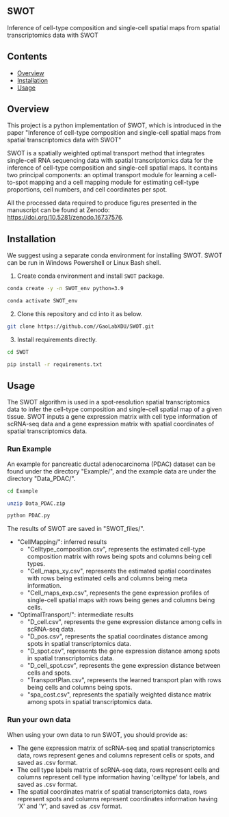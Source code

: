 ## SWOT
Inference of cell-type composition and single-cell spatial maps from spatial transcriptomics data with SWOT


## Contents

- [Overview](#overview)
- [Installation](#installation)
- [Usage](#usage)



## Overview
This project is a python implementation of SWOT, which is introduced in the paper "Inference of cell-type composition and single-cell spatial maps from spatial transcriptomics data with SWOT"

SWOT is a spatially weighted optimal transport method that integrates single-cell RNA sequencing data with spatial transcriptomics data for the inference of cell-type composition and single-cell spatial maps. It contains two principal components: an optimal transport module for learning a cell-to-spot mapping and a cell mapping module for estimating cell-type proportions, cell numbers, and cell coordinates per spot.

All the processed data required to produce figures presented in the manuscript can be found at Zenodo: https://doi.org/10.5281/zenodo.16737576.

## Installation
We suggest using a separate conda environment for installing SWOT. SWOT can be run in Windows Powershell or Linux Bash shell.

1. Create conda environment and install `SWOT` package.

```bash
conda create -y -n SWOT_env python=3.9

conda activate SWOT_env
```

2. Clone this repository and cd into it as below.

```bash
git clone https://github.com//GaoLabXDU/SWOT.git
```

3. Install requirements directly.

```bash
cd SWOT

pip install -r requirements.txt
```



## Usage

The SWOT algorithm is used in a spot-resolution spatial transcriptomics data to infer the cell-type composition and single-cell spatial map of a given tissue. 
SWOT inputs a gene expression matrix with cell type information of scRNA-seq data and a gene expression matrix with spatial coordinates of spatial transcriptomics data. 


### Run Example
An example for pancreatic ductal adenocarcinoma (PDAC) dataset can be found under the directory "Example/", and the example data are under the directory "Data_PDAC/".

```bash
cd Example

unzip Data_PDAC.zip

python PDAC.py
```
The results of SWOT are saved in "SWOT_files/".
* "CellMapping/": inferred results
  * "Celltype_composition.csv", represents the estimated cell-type composition matrix with rows being spots and columns being cell types. 
  * "Cell_maps_xy.csv", represents the estimated spatial coordinates with rows being estimated cells and columns being meta information.
  * "Cell_maps_exp.csv", represents the gene expression profiles of single-cell spatial maps with rows being genes and columns being cells.
* "OptimalTransport/": intermediate results
  * "D_cell.csv", represents the gene expression distance among cells in scRNA-seq data. 
  * "D_pos.csv", represents the spatial coordinates distance among spots in spatial transcriptomics data.
  * "D_spot.csv", represents the gene expression distance among spots in spatial transcriptomics data.
  * "D_cell_spot.csv", represents the gene expression distance between cells and spots.
  * "TransportPlan.csv", represents the learned transport plan with rows being cells and columns being spots.
  * "spa_cost.csv", represents the spatially weighted distance matrix among spots in spatial transcriptomics data.

### Run your own data
When using your own data to run SWOT, you should provide as:
* The gene expression matrix of scRNA-seq and spatial transcriptomics data, rows represent genes and columns represent cells or spots, and saved as .csv format.
* The cell type labels matrix of scRNA-seq data, rows represent cells and columns represent cell type information having 'celltype' for labels, and saved as .csv format.
* The spatial coordinates matrix of spatial transcriptomics data, rows represent spots and columns represent coordinates information having 'X' and 'Y', and saved as .csv format.


